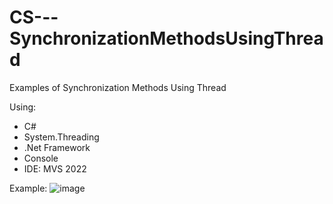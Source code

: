 # CS---SynchronizationMethodsUsingThread
Examples of Synchronization Methods Using Thread

Using:
- C#
- System.Threading
- .Net Framework
- Console
- IDE: MVS 2022

Example:
![image](https://github.com/user-attachments/assets/ac2cf718-95dc-4980-a230-9b5f89990bdb)


